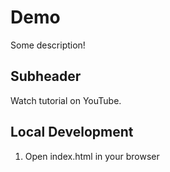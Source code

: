 # Demo

Some description!

## Subheader

Watch tutorial on YouTube.

## Local Development

1. Open index.html in your browser

